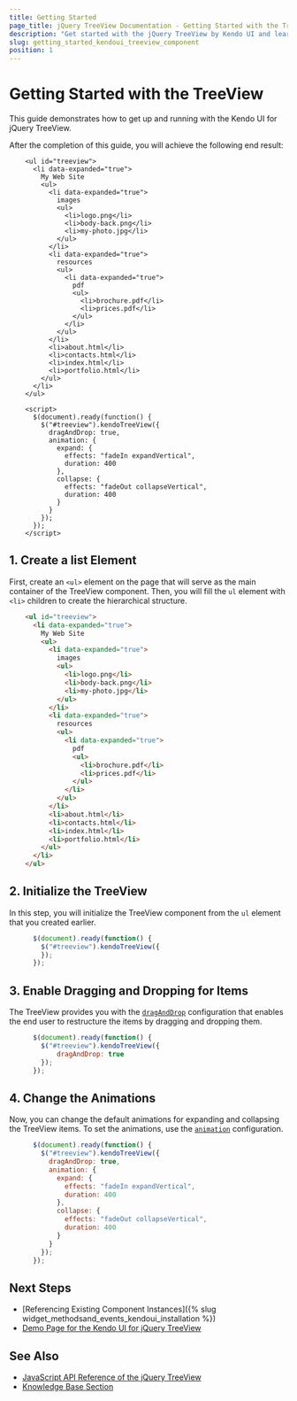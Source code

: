```yaml
---
title: Getting Started
page_title: jQuery TreeView Documentation - Getting Started with the TreeView
description: "Get started with the jQuery TreeView by Kendo UI and learn how to create, initialize, and enable the component."
slug: getting_started_kendoui_treeview_component
position: 1
---
```


# Getting Started with the TreeView

This guide demonstrates how to get up and running with the Kendo UI for jQuery TreeView.

After the completion of this guide, you will achieve the following end result:

```dojo
    <ul id="treeview">
      <li data-expanded="true">
        My Web Site
        <ul>
          <li data-expanded="true">
            images
            <ul>
              <li>logo.png</li>
              <li>body-back.png</li>
              <li>my-photo.jpg</li>
            </ul>
          </li>
          <li data-expanded="true">
            resources
            <ul>
              <li data-expanded="true">
                pdf
                <ul>
                  <li>brochure.pdf</li>
                  <li>prices.pdf</li>
                </ul>
              </li>
            </ul>
          </li>
          <li>about.html</li>
          <li>contacts.html</li>
          <li>index.html</li>
          <li>portfolio.html</li>
        </ul>
      </li>
    </ul>

    <script>
      $(document).ready(function() {
        $("#treeview").kendoTreeView({
          dragAndDrop: true,
          animation: {
            expand: {
              effects: "fadeIn expandVertical",
              duration: 400
            },
            collapse: {
              effects: "fadeOut collapseVertical",
              duration: 400
            }
          }
        });
      });
    </script>
```

## 1. Create a list Element

First, create an `<ul>` element on the page that will serve as the main container of the TreeView component. Then, you will fill the `ul` element with `<li>` children to create the hierarchical structure.

```html
    <ul id="treeview">
      <li data-expanded="true">
        My Web Site
        <ul>
          <li data-expanded="true">
            images
            <ul>
              <li>logo.png</li>
              <li>body-back.png</li>
              <li>my-photo.jpg</li>
            </ul>
          </li>
          <li data-expanded="true">
            resources
            <ul>
              <li data-expanded="true">
                pdf
                <ul>
                  <li>brochure.pdf</li>
                  <li>prices.pdf</li>
                </ul>
              </li>
            </ul>
          </li>
          <li>about.html</li>
          <li>contacts.html</li>
          <li>index.html</li>
          <li>portfolio.html</li>
        </ul>
      </li>
    </ul>
```

## 2. Initialize the TreeView

In this step, you will initialize the TreeView component from the `ul` element that you created earlier.

```javascript
      $(document).ready(function() {
        $("#treeview").kendoTreeView({
        });
      });
```

## 3. Enable Dragging and Dropping for Items

The TreeView provides you with the [`dragAndDrop`](/api/javascript/ui/treeview/configuration/draganddrop) configuration that enables the end user to restructure the items by dragging and dropping them.

```javascript
      $(document).ready(function() {
        $("#treeview").kendoTreeView({
            dragAndDrop: true
        });
      });
```

## 4. Change the Animations

Now, you can change the default animations for expanding and collapsing the TreeView items. To set the animations, use the [`animation`](/api/javascript/ui/treeview/configuration/animation) configuration.

```javascript
      $(document).ready(function() {
        $("#treeview").kendoTreeView({
          dragAndDrop: true,
          animation: {
            expand: {
              effects: "fadeIn expandVertical",
              duration: 400
            },
            collapse: {
              effects: "fadeOut collapseVertical",
              duration: 400
            }
          }
        });
      });
```

## Next Steps

* [Referencing Existing Component Instances]({% slug widget_methodsand_events_kendoui_installation %})
* [Demo Page for the Kendo UI for jQuery TreeView](https://demos.telerik.com/kendo-ui/treeview/index)

## See Also

* [JavaScript API Reference of the jQuery TreeView](/api/javascript/ui/treeview)
* [Knowledge Base Section](/knowledge-base)

<script>
  window.onload = function() {
    document.getElementsByClassName("btn-run")[0].click();
  }
</script>
